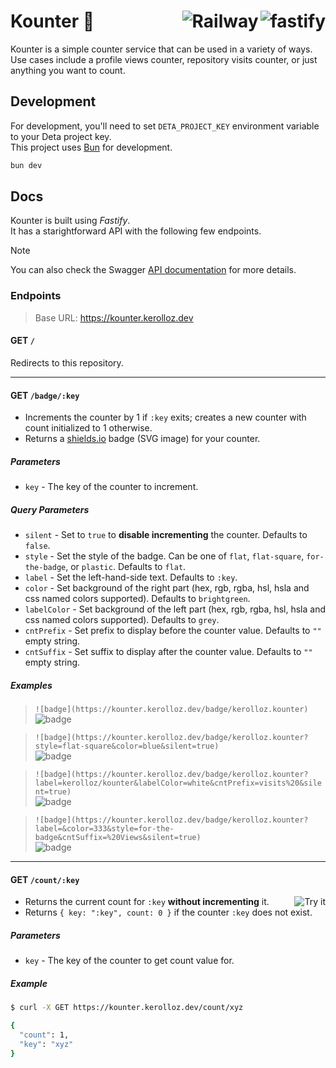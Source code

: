 <h1 align="left">Kounter 🧮
  <a target="_blank" href="https://fastify.io">
    <img alt="fastify" align="right" src="https://img.shields.io/static/v1?logo=fastify&label=&message=Fastify&style=for-the-badge&color=grey"/>
  </a>
  <a target="_blank" href="https://railway.app/">
    <img alt="Railway" align="right" src="https://img.shields.io/static/v1?label=&message=Railway&style=for-the-badge&color=grey&logo=railway" />
  </a>
</h1>

Kounter is a simple counter service that can be used in a variety of ways.  
Use cases include a profile views counter, repository visits counter, or just anything you want to count.

## Development

For development, you'll need to set `DETA_PROJECT_KEY` environment variable to your Deta project key.  
This project uses [Bun](bun.sh) for development.

```bash
bun dev
```

## Docs

Kounter is built using _Fastify_.  
It has a starightforward API with the following few endpoints.

> [!NOTE]
> You can also check the Swagger [API documentation](https://kounter.kerolloz.dev/swagger) for more details.

### Endpoints

> Base URL: <https://kounter.kerolloz.dev>

#### GET `/`

Redirects to this repository.

---

#### GET `/badge/:key`

- Increments the counter by 1 if `:key` exits; creates a new counter with count initialized to 1 otherwise.
- Returns a [shields.io](https://shields.io) badge (SVG image) for your counter.

##### Parameters

- `key` - The key of the counter to increment.

##### Query Parameters

- `silent` - Set to `true` to **disable incrementing** the counter. Defaults to `false`.
- `style` - Set the style of the badge. Can be one of `flat`, `flat-square`, `for-the-badge`, or `plastic`. Defaults to `flat`.
- `label` - Set the left-hand-side text. Defaults to `:key`.
- `color` - Set background of the right part (hex, rgb, rgba, hsl, hsla and css named colors supported). Defaults to `brightgreen`.
- `labelColor` -  Set background of the left part (hex, rgb, rgba, hsl, hsla and css named colors supported). Defaults to `grey`.
- `cntPrefix` - Set prefix to display before the counter value. Defaults to `""` empty string.
- `cntSuffix` - Set suffix to display after the counter value. Defaults to `""` empty string.

##### Examples

> `![badge](https://kounter.kerolloz.dev/badge/kerolloz.kounter)`  
> ![badge](https://kounter.kerolloz.dev/badge/kerolloz.kounter)

> `![badge](https://kounter.kerolloz.dev/badge/kerolloz.kounter?style=flat-square&color=blue&silent=true)`  
> ![badge](https://kounter.kerolloz.dev/badge/kerolloz.kounter?style=flat-square&color=blue&silent=true)  

> `![badge](https://kounter.kerolloz.dev/badge/kerolloz.kounter?label=kerolloz/kounter&labelColor=white&cntPrefix=visits%20&silent=true)`  
> ![badge](https://kounter.kerolloz.dev/badge/kerolloz.kounter?label=kerolloz/kounter&labelColor=white&cntPrefix=visits%20&silent=true)

> `![badge](https://kounter.kerolloz.dev/badge/kerolloz.kounter?label=&color=333&style=for-the-badge&cntSuffix=%20Views&silent=true)`  
> ![badge](https://kounter.kerolloz.dev/badge/kerolloz.kounter?label=&color=333&style=for-the-badge&cntSuffix=%20Views&silent=true)

---

#### GET `/count/:key`

<a target="_blank" href="https://reqbin.com/c-hzpbeh8a">
  <img align="right" alt="Try it" src="https://img.shields.io/badge/-Try%20it-white?style=for-the-badge" />
</a>

- Returns the current count for `:key` **without incrementing** it.
- Returns `{ key: ":key", count: 0 }` if the counter `:key` does not exist.

##### Parameters

- `key` - The key of the counter to get count value for.

##### Example

```bash
$ curl -X GET https://kounter.kerolloz.dev/count/xyz

{
  "count": 1,
  "key": "xyz"
}
```
